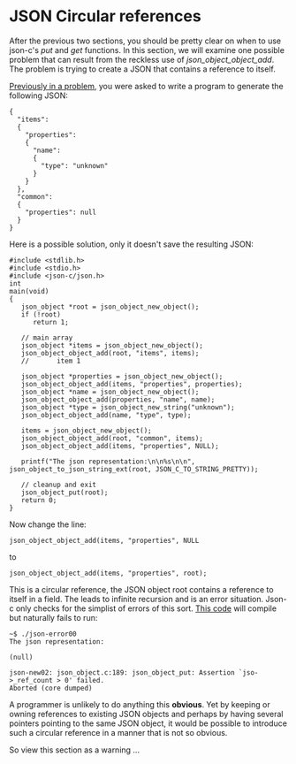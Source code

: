 # JSON Circular references

After the previous two sections, you should be pretty clear on when to use json-c's _*put*_ and _*get*_ functions. In this section, we will examine one possible problem that can result from the reckless use of _*json_object_object_add*_. The problem is trying to create a JSON that contains a reference to itself.

[Previously in a problem](https://github.com/rbtylee/tutorial-jsonc/blob/master/tutorial/new.md), you were asked to write a program to generate the following JSON:

```
{
  "items":
  {
    "properties":
    {
      "name":
      {
        "type": "unknown"
      }
    }
  },
  "common":
  {
    "properties": null
  }
}
```

Here is a possible solution, only it doesn't save the resulting JSON:

```
#include <stdlib.h>
#include <stdio.h>
#include <json-c/json.h>
int
main(void)
{
   json_object *root = json_object_new_object();
   if (!root)
      return 1;

   // main array
   json_object *items = json_object_new_object();
   json_object_object_add(root, "items", items);
   //       item 1
   
   json_object *properties = json_object_new_object();
   json_object_object_add(items, "properties", properties);
   json_object *name = json_object_new_object();
   json_object_object_add(properties, "name", name);
   json_object *type = json_object_new_string("unknown");
   json_object_object_add(name, "type", type);
   
   items = json_object_new_object();
   json_object_object_add(root, "common", items);
   json_object_object_add(items, "properties", NULL);

   printf("The json representation:\n\n%s\n\n", json_object_to_json_string_ext(root, JSON_C_TO_STRING_PRETTY));

   // cleanup and exit
   json_object_put(root);
   return 0;
}
```

Now change the line:
```
json_object_object_add(items, "properties", NULL
```
to
```
json_object_object_add(items, "properties", root);
```

This is a circular reference, the JSON object root contains a reference to itself in a field. The leads to infinite recursion and is an error situation. Json-c only checks for the simplist of errors of this sort. [This code](https://github.com/rbtylee/tutorial-jsonc/blob/master/src/json-error00.c) will compile but naturally fails to run:

```
~$ ./json-error00
The json representation:

(null)

json-new02: json_object.c:189: json_object_put: Assertion `jso->_ref_count > 0' failed.
Aborted (core dumped)
```

A programmer is unlikely to do anything this **obvious**. Yet by keeping or owning references to existing JSON objects and perhaps by having several pointers pointing to the same JSON object, it would be possible to introduce such a circular reference in a manner that is not so obvious.

So view this section as a warning ...
